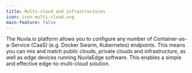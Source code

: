 ```yaml
---
title: Multi-cloud and infrastructures
icon: icon-multi-cloud.svg
main-feature: false
---
```


The Nuvla.io platform allows you to configure any number of Container-as-a-Service (CaaS) (e.g. Docker Swarm, Kubernetes) endpoints. This means you can mix and match public clouds, private clouds and infrastructure, as well as edge devices running NuvlaEdge software. This enables a simple and effective edge-to-multi-cloud solution.
